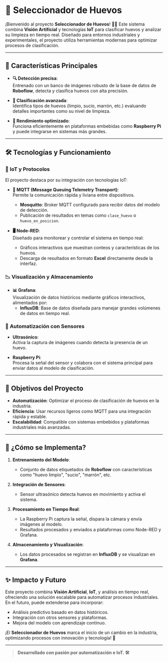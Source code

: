 # 🥚 **Seleccionador de Huevos**  

¡Bienvenido al proyecto **Seleccionador de Huevos**! 🐣✨ Este sistema combina **Visión Artificial** y tecnologías **IoT** para clasificar huevos y analizar su limpieza en tiempo real. Diseñado para entornos industriales y experimentales, el proyecto utiliza herramientas modernas para optimizar procesos de clasificación.

---

## 🌟 **Características Principales**  

- **🔍 Detección precisa**:  
  Entrenado con un banco de imágenes robusto de la base de datos de **Roboflow**, detecta y clasifica huevos con alta precisión.  

- **🥚 Clasificación avanzada**:  
  Identifica tipos de huevos (limpio, sucio, marrón, etc.) evaluando detalles importantes como su nivel de limpieza.  

- **🚀 Rendimiento optimizado**:  
  Funciona eficientemente en plataformas embebidas como **Raspberry Pi** y puede integrarse en sistemas más grandes.

---

## 🛠️ **Tecnologías y Funcionamiento**  

### 🔗 **IoT y Protocolos**
El proyecto destaca por su integración con tecnologías IoT:  

- **📡 MQTT (Message Queuing Telemetry Transport)**:  
  Permite la comunicación rápida y liviana entre dispositivos.  
  - **Mosquitto**: Broker MQTT configurado para recibir datos del modelo de detección.  
  - Publicación de resultados en temas como `clase_huevo` o `huevo_en_posicion`.  

- **🖥️ Node-RED**:  
  Diseñado para monitorear y controlar el sistema en tiempo real:  
  - Gráficos interactivos que muestran conteos y características de los huevos.  
  - Descarga de resultados en formato **Excel** directamente desde la interfaz.  

### 📉 **Visualización y Almacenamiento**  

- **📊 Grafana**:  
  Visualización de datos históricos mediante gráficos interactivos, alimentados por:  
  - **InfluxDB**: Base de datos diseñada para manejar grandes volúmenes de datos en tiempo real.  

### 📸 **Automatización con Sensores**  

- **Ultrasónico**:  
  Activa la captura de imágenes cuando detecta la presencia de un huevo.  

- **Raspberry Pi**:  
  Procesa la señal del sensor y colabora con el sistema principal para enviar datos al modelo de clasificación.  

---

## 🎯 **Objetivos del Proyecto**  

- **Automatización**: Optimizar el proceso de clasificación de huevos en la industria.  
- **Eficiencia**: Usar recursos ligeros como MQTT para una integración rápida y estable.  
- **Escalabilidad**: Compatible con sistemas embebidos y plataformas industriales más avanzadas.  

---

## 🔧 **¿Cómo se Implementa?**  

1. **Entrenamiento del Modelo**:  
   - Conjunto de datos etiquetados de **Roboflow** con características como "huevo limpio", "sucio", "marrón", etc.  

2. **Integración de Sensores**:  
   - Sensor ultrasónico detecta huevos en movimiento y activa el sistema.  

3. **Procesamiento en Tiempo Real**:  
   - La Raspberry Pi captura la señal, dispara la cámara y envía imágenes al modelo.  
   - Resultados procesados y enviados a plataformas como Node-RED y Grafana.  

4. **Almacenamiento y Visualización**:  
   - Los datos procesados se registran en **InfluxDB** y se visualizan en **Grafana**.  

---

## ✨ **Impacto y Futuro**  

Este proyecto combina **Visión Artificial**, **IoT**, y análisis en tiempo real, ofreciendo una solución escalable para automatizar procesos industriales. En el futuro, puede extenderse para incorporar:  

- Análisis predictivo basado en datos históricos.  
- Integración con otros sensores y plataformas.  
- Mejora del modelo con aprendizaje continuo.  

¡El **Seleccionador de Huevos** marca el inicio de un cambio en la industria, optimizando procesos con innovación y tecnología! 🚀  

---

> **Desarrollado con pasión por automatización e IoT. 🛠️**  
